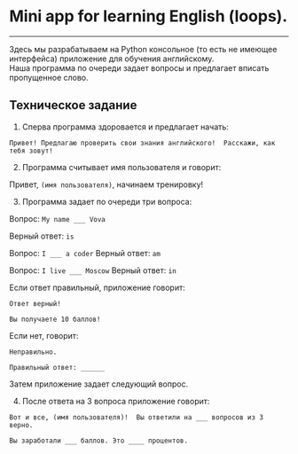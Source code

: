 # Mini app for learning English (loops). <br>

---
Здесь мы разрабатываем на Python консольное (то есть не имеющее интерфейса) приложение для обучения английскому. <br> 
Наша программа по очереди задает вопросы и предлагает вписать пропущенное слово. <br>


## Техническое задание

1. Сперва программа здоровается и предлагает начать:

`Привет! Предлагаю проверить свои знания английского! 
 Расскажи, как тебя зовут!`

2. Программа считывает имя пользователя и говорит:

Привет, `(имя пользователя)`, начинаем тренировку!


3. Программа задает по очереди три вопроса: 

Вопрос: `My name ___ Vova`

Верный ответ: `is`

Вопрос: `I ___ a coder`
Верный ответ: `am`

Вопрос: `I live ___ Moscow`
Верный ответ: `in`

Если ответ правильный, приложение говорит: 

`Ответ верный!` 

`Вы получаете 10 баллов!`

Если нет, говорит: 

`Неправильно.` 

`Правильный ответ: ______`

Затем приложение задает следующий вопрос.


4. После ответа на 3 вопроса приложение говорит:

`Вот и все, (имя пользователя)! 
 Вы ответили на ___ вопросов из 3 верно.`

`Вы заработали ___ баллов.
 Это ____ процентов.`